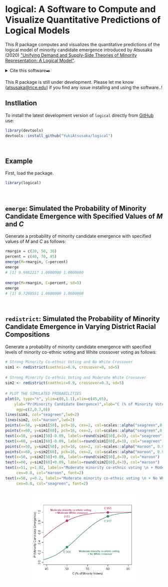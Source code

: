 # logical: A Software to Compute and Visualize Quantitative Predictions of Logical Models

This R package computes and visualizes the quantitative predictions of the logical model of minority candidate emergence introduced by Atsusaka (2020) ["Unifying Demand and Supply-Side Theories of Minority Representation: A Logical Model"](https://papers.ssrn.com/sol3/papers.cfm?abstract_id=3637699).

<details>
<summary>Cite this software✒️</summary>

@Manual{,
    title = {logical: A Software to Compute and Visualize Quantitative Predictions of Logical Models},
    author = {Yuki Atsusaka},
    year = {2020},
    note = {R package version 0.0.0},
    url = {https://CRAN.R-project.org/package=logical},
  }
</details>

This R package is still under development. Please let me know ([atsusaka@rice.edu](atsusaka@rice.edu)) if you find any issue installing and using the software..!


## Instllation
To install the latest development version of `logical` directly from
[GitHub](https://github.com/YukiAtsusaka/logical) use:

``` r
library(devtools)
devtools::install_github("YukiAtsusaka/logical")
```
<br>


## Example

First, load the package.

``` r
library(logical)
```

<br/>

## `emerge`: Simulated the Probability of Minority Candidate Emergence with Specified Values of *M* and *C*
Generate a probability of minority candidate emergence with specified values of *M* and *C* as follows:

```r
rmargin = c(20, 50, 30)
percent = c(40, 70, 85)
emerge(M=rmargin, C=percent)
emerge
# [1] 0.9982217 1.0000000 1.0000000

emerge(M=rmargin, C=percent, sd=5)
emerge
# [1] 0.7200551 1.0000000 1.0000000
```

<br/>

## `redistrict`: Simulated the Probability of Minority Candidate Emergence in Varying District Racial Compositions
Generate a probability of minority candidate emergence with specified levels of minority co-ethnic voting and White crossover voting as follows:

```r
# Strong Minority Co-ethnic Voting and No White Crossover
sim1 <- redistrict(coethnic=0.9, crossover=0, sd=5)  

# Strong Minority Co-ethnic Voting and Moderate White Crossover
sim2 <- redistrict(coethnic=0.9, crossover=0.3, sd=5) 

# PLOT THE SIMULATED PROBABILITIES
plot(0, type="n", ylim=c(0,1.1),xlim=c(45,65),
    ylab="Pr(Minority Candidate Emergence)",xlab="C (% of Minority Voters)",
     mgp=c(2,0.7,0))
lines(sim1, col="seagreen",lwd=2)
lines(sim2, col="maroon",lwd=2)
points(x=50, y=sim1[50], pch=16, cex=2, col=scales::alpha("seagreen",0.9))
points(x=60, y=sim1[60], pch=16, cex=2, col=scales::alpha("seagreen",0.9))
text(x=50, y=sim1[50]-0.09, labels=round(sim1[50],d=3), col="seagreen")
text(x=60, y=sim1[60]-0.09, labels=round(sim1[60],d=3), col="seagreen")
points(x=50, y=sim2[50], pch=16, cex=2, col=scales::alpha("maroon", 0.9))
points(x=60, y=sim2[60], pch=16, cex=2, col=scales::alpha("maroon", 0.9))
text(x=50, y=sim2[50]+0.09, labels=round(sim2[50],d=3), col="maroon")
text(x=60, y=sim2[60]+0.09, labels=round(sim2[60],d=3), col="maroon")
text(x=51, y=1.02, labels="Moderate minority co-ethnic voting \n + Moderate White crossover",
     cex=0.8, col="maroon", font=2)
text(x=58, y=0.2, labels="Moderate minority co-ethnic voting \n + No White crossover",
     cex=0.8, col="seagreen", font=2)

```

<img src="man/figures/redistrict.png" width="70%" style="display: block; margin: auto;" />

<br/>



